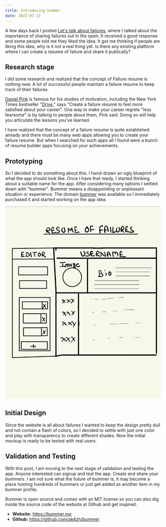 ```yaml
---
title: Introducing bummer
date: 2022-07-13
---
```


A few days back I posted [Let's talk about failures](/blog/lets-talk-about-failures), where I talked about the importance of sharing failures out in the open. It received a good response and some people told me they liked the idea. It got me thinking if people are liking this idea, why is it not a real thing yet. Is there any existing platform where I can create a resume of failure and share it publically?

## Research stage
I did some research and realized that the concept of Failure resume is nothing new. A lot of successful people maintain a failure resume to keep track of their failures.

[Daniel Pink](https://www.danpink.com/) is famous for his studies of motivation, including the New York Times bestseller "[Drive](https://www.amazon.com/Drive-Surprising-Truth-About-Motivates/dp/1594484805)," says "Create a failure résumé to feel more satisfied about your career". One way to make your career regrets "less fearsome" is by talking to people about them, Pink said. Doing so will help you articulate the lessons you've learned.

I have realized that the concept of a failure resume is quite established already and there must be many web apps allowing you to create your failure resume. But when I searched for such apps all I found were a bunch of resume builder apps focusing on your achievements.

## Prototyping
So I decided to do something about this. I hand-drawn an ugly blueprint of what the app should look like. Once I have that ready, I started thinking about a suitable name for the app. After considering many options I settled down with "bummer".  Bummer means a disappointing or unpleasant situation or experience. The domain [bummer](https://bummer.me) was available so I immediately purchased it and started working on the app idea.

![Bummer Blueprint](./bummer-blueprint.png)

## Initial Design
Since the website is all about failures I wanted to keep the design pretty dull and not contain a flash of colors, so I decided to settle with just one color and play with transparency to create different shades. Now the initial mockup is ready to be tested with real users.

## Validation and Testing
With this post, I am moving to the next stage of validation and testing the app. Anyone interested can signup and test the app. Create and share your bummers. I am not sure what the future of bummer is, it may become a place hosting hundreds of bummers or just get added as another item in my bummer profile.

Bummer is open source and comes with an MIT license so you can also dig inside the source code of the website at Github and get inspired.
- **Website:** https://bummer.me
- **Github:** https://github.com/ak4zh/bummer
